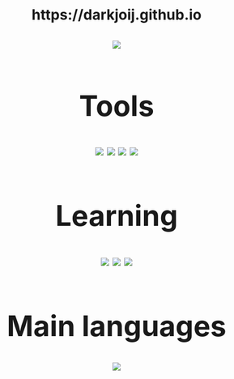 <!--
Copyright 2022 Dallas

Licensed under the Apache License, Version 2.0 (the "License");
you may not use this file except in compliance with the License.
You may obtain a copy of the License at

http://www.apache.org/licenses/LICENSE-2.0

Unless required by applicable law or agreed to in writing, software
distributed under the License is distributed on an "AS IS" BASIS,
WITHOUT WARRANTIES OR CONDITIONS OF ANY KIND, either express or implied.
See the License for the specific language governing permissions and
limitations under the License.
-->

<h1 align="center">https://darkjoij.github.io<h/>

<div align="center">
  <br>
  <img src="https://github-readme-stats.vercel.app/api?username=DarkJoij&show_icons=true&theme=github_dark"/>
<div/>

# Tools
<div align="center">
  <img src="https://img.shields.io/badge/Windows-0078D6?style=for-the-badge&logo=windows&logoColor=white"/>
  <img src="https://img.shields.io/badge/Ubuntu-E95420?style=for-the-badge&logo=ubuntu&logoColor=white"/>
  <img src="https://img.shields.io/badge/Visual_Studio_Code-0078D4?style=for-the-badge&logo=visual%20studio%20code&logoColor=white"/>
  <img src="https://img.shields.io/badge/WebStorm-3c4d99?style=for-the-badge&logo=WebStorm&logoColor=white"/>
  <!-- <img src="https://img.shields.io/badge/IntelliJ_IDEA-800f31.svg?style=for-the-badge&logo=intellij-idea&logoColor=white"/> -->
<div/>

# Learning
<div align="center">
  <img src="https://img.shields.io/badge/TypeScript-007ACC?style=for-the-badge&logo=typescript&logoColor=white"/>
  <img src="https://img.shields.io/badge/Rust-772020?style=for-the-badge&logo=rust&logoColor=white"/>
  <img src="https://img.shields.io/badge/Python-3776AB?style=for-the-badge&logo=python&logoColor=white"/>
<div/>

# Main languages
<div align="center">
  <img src="https://github-readme-stats.vercel.app/api/top-langs/?username=DarkJoij&layout=compact&langs_count=16&theme=github_dark"/>
<div/>
